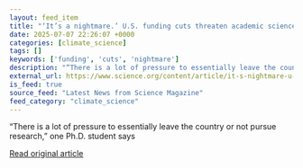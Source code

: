 ```yaml
---
layout: feed_item
title: "‘It’s a nightmare.’ U.S. funding cuts threaten academic science jobs at all levels"
date: 2025-07-07 22:26:07 +0000
categories: [climate_science]
tags: []
keywords: ['funding', 'cuts', 'nightmare']
description: "“There is a lot of pressure to essentially leave the country or not pursue research,” one Ph"
external_url: https://www.science.org/content/article/it-s-nightmare-u-s-funding-cuts-threaten-academic-science-jobs-all-levels
is_feed: true
source_feed: "Latest News from Science Magazine"
feed_category: "climate_science"
---
```


“There is a lot of pressure to essentially leave the country or not pursue research,” one Ph.D. student says

[Read original article](https://www.science.org/content/article/it-s-nightmare-u-s-funding-cuts-threaten-academic-science-jobs-all-levels)
